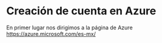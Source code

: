 <h1>Creación de cuenta en Azure</h1>

En primer lugar nos dirigimos a la página de Azure https://azure.microsoft.com/es-mx/
<img src="">
